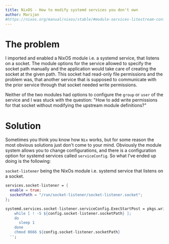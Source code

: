 ```yaml
---
title: NixOS - How to modify systemd services you don't own
author: Marijan
#https://nixos.org/manual/nixos/stable/#module-services-litestream-configuration
---
```

# The problem
I imported and enabled a NixOS module i.e. a systemd service, that listens on a socket.
The module options for the service allowed to specify the socket path manually and the application would take care of creating the socket at the given path.
This socket had read-only file permissions and the problem was, that another service that is supposed to communicate with the prior service through that socket
needed write permissions.

Neither of the two modules had options to configure the `group` or `user` of the service and I was stuck with the question:
"How to add write permissions for that socket without modifying the upstream module definitions?"

# Solution
Sometimes you think you know how `Nix` works, but for some reason the most obvious solutions just don't come to your mind.
Obviously the module system allows you to change configurations, and there is a configuration option for systemd services called `serviceConfig`.
So what I've ended up doing is the following:

`socket-listener` being the NixOs module i.e. systemd service that listens on a socket.
```nix
services.socket-listener = {
  enable = true;
  socketPath = "/run/socket-listener/socket-listener.socket";
};

systemd.services.socket-listener.serviceConfig.ExecStartPost = pkgs.writeShellScript "add-socket-write-permissions" ''
    while [ ! -S ${config.socket-listener.socketPath} ];
    do
      sleep 1
    done
    chmod 0666 ${config.socket-listener.socketPath}
  '';
```
